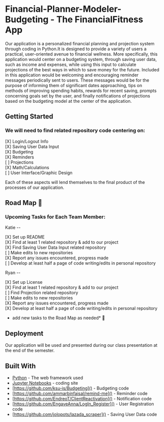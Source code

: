 # Financial-Planner-Modeler-Budgeting - The FinancialFitness App

Our application is a personalized financial planning and projection system through coding in Python.It is designed to provide a variety of users a practical, user-oriented avenue to financial wellness. More specifically, this application would center on a budgeting system, through saving user data, such as income and expenses, while using this input to calculate projections of the best ways in which to save money for the future. Included in this application would be welcoming and encouraging reminder messages periodically sent to users. These messages would be for the purpose of informing them of significant dates approaching, tips on methods of improving spending habits, rewards for recent saving, prompts concerning goals set by the user, and finally notifications of projections based on the budgeting model at the center of the application. 


## Getting Started

### We will need to find related repository code centering on:

[X] Login/Logout Info  
[X] Saving User Data Input  
[X] Budgeting  
[X] Reminders  
[ ] Projections  
[X] Math/Calculations  
[ ] User Interface/Graphic Design 

Each of these aspects will lend themselves to the final product of the processes of our application. 

## Road Map :round_pushpin:

### Upcoming Tasks for Each Team Member: 

Katie --

 [X] Set up README  
 [X] Find at least 1 related repository & add to our project  
 [X] Find Saving User Data Input related repository  
 [ ] Make edits to new repositories  
 [X] Report any issues encountered, progress made  
 [ ] Develop at least half a page of code writing/edits in personal repository  

Ryan --

 [X] Set up License  
 [X] Find at least 1 related repository & add to our project  
 [ ] Find Projection related repository  
 [ ] Make edits to new repositories  
 [X] Report any issues encountered, progress made  
 [X] Develop at least half a page of code writing/edits in personal repository  
 
 * add new tasks to the Road Map as needed* :speech_balloon: 


## Deployment

Our application will be used and presented during our class presentation at the end of the semester. 

## Built With

* [Python]() - The web framework used
* [Jupyter Notebooks]() - coding site
* [https://github.com/ksu-is/Budgeting]() - Budgeting code
* [https://github.com/ammarbinfaisal/remind-me]() - Reminder code
* [https://github.com/EndreoT/ClientReactivation]() - Notification code
* [https://github.com/EngaveAnna/LogIn_Register]() - User Registration code
* [https://github.com/jolopots/lazada_scraper]() - Saving User Data code


